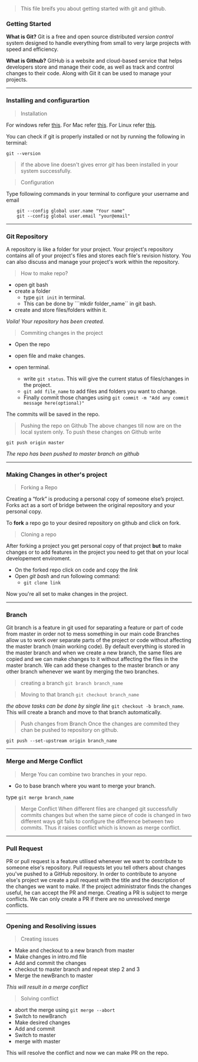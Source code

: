 > This file breifs you about getting started with git and github.


### Getting Started

**What is Git?**
Git is a free and open source distributed *version control* system designed to handle everything from small to very large projects with speed and efficiency.

**What is Github?**
GitHub is a website and cloud-based service that helps developers store and manage their code, as well as track and control changes to their code. Along with Git it can be used to manage your projects.

---

### Installing and configurartion

> Installation

For windows refer <a href="https://www.youtube.com/watch?v=cEGIFZDyszA&list=PL6gx4Cwl9DGAKWClAD_iKpNC0bGHxGhcx&index=1">this</a>.
For Mac refer <a href="https://www.youtube.com/watch?v=ZMgLZUYd8Cw">this</a>.
For Linux refer <a href="https://www.youtube.com/watch?v=LK0vMt_lEbQ&t=20s">this</a>.

You can check if git is properly installed or not by running the following in terminal:

```git --version```

> if the above line doesn't gives error *git* has been installed in your system successfully.

> Configuration

Type following commands in your terminal to configure your username and email

```
    git --config global user.name "Your name"
    git --config global user.email "your@email"
```
---

### Git Repository
A repository is like a folder for your project. Your project's repository contains all of your project's files and stores each file's revision history. You can also discuss and manage your project's work within the repository.

> How to make repo?

- open git bash
- create a folder
    - type ```git init``` in terminal.
    - This can be done by ```mkdir folder_name`` in git bash.
- create and store files/folders within it.

*Voila! Your repository has been created.*

> Commiting changes in the project

- Open the repo
- open file and make changes.
- open terminal.

    - write ```git status```. This will give the current status of files/changes in the project.
    - ```git add file_name``` to add files and folders you want to change.
    - Finally commit those changes using ```git commit -m "Add any commit message here(optional)"```

The commits will be saved in the repo.

> Pushing the repo on Github
The above changes till now are on the local system only. To push these changes on Github write

```git push origin master```

*The repo has been pushed to master branch on github*

---

### Making Changes in other's project

> Forking a Repo

Creating a “fork” is producing a personal copy of someone else’s project. Forks act as a sort of bridge between the original repository and your personal copy.

To **fork** a repo go to your desired repository on github and click on fork.

> Cloning a repo

After forking a project you get personal copy of that project **but** to make changes or to add features in the project you need to get that on your local developement enviroment.

- On the forked repo click on code and copy the *link*
- Open *git bash* and run following command:
    - ```git clone link```

Now you're all set to make changes in the project.    

---

### Branch
Git branch is a feature in git used for separating a feature or part of code from master in order not to mess something in our main code
Branches allow us to work over separate parts of the project or code without affecting the master branch (main working code). By default everything is stored in the master branch and when we create a new branch, the same files are copied and we can make changes to it without affecting the files in the master branch. We can add these changes to the master branch or any other branch whenever we want by merging the two branches.

> creating a branch 
   ```git branch branch_name```

> Moving to that branch
   ```git checkout branch_name```

*the above tasks can be done by single line* ```git checkout -b branch_name```. 
This will create a branch and move to that branch automatically. 

> Push changes from Branch
Once the changes are commited they chan be pushed to repository on github.

```git push --set-upstream origin branch_name```

---

### Merge and Merge Conflict

> Merge
You can combine two branches in your repo.

- Go to base branch where you want to merge your branch.

type ``` git merge branch_name ```

> Merge Conflict
When different files are changed git successfully commits changes but when the same piece of code is changed in two different ways git fails to configure the difference between two commits. Thus it raises conflict which is known as merge conflict.

---

### Pull Request
PR or pull request is a feature utilised whenever we want to contribute to someone else's repository. Pull requests let you tell others about changes you've pushed to a GitHub repository. In order to contribute to anyone else's project we create a pull request with the title and the description of the changes we want to make. If the project administrator finds the changes useful, he can accept the PR and merge. Creating a PR is subject to merge conflicts. We can only create a PR if there are no unresolved merge conflicts.

---

### Opening and Resoliving issues

> Creating issues
- Make and checkout to a new branch from master
- Make changes in intro.md file
- Add and commit the changes
- checkout to master branch and repeat step 2 and 3
- Merge the newBranch to master

*This will result in a merge conflict*

> Solving conflict
- abort the merge using ``` git merge --abort ```
- Switch to newBranch
- Make desired changes
- Add and commit
- Switch to master
- merge with master

This will resolve the conflict and now we can make PR on the repo.